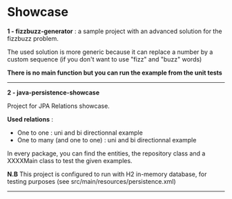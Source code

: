 # Showcase
  <b>1 - fizzbuzz-generator</b> : a sample project with an advanced solution for the fizzbuzz problem.
  
  The used solution is more generic because it can replace a number by a custom sequence (if you don't want to use "fizz" and "buzz" words)
  
  <b>There is no main function but you can run the example from the unit tests</b>

*********************************************************************************************************************
  
  <b>2 - java-persistence-showcase</b>
  
  Project for JPA Relations showcase.
  
  <b>Used relations</b> :

  <ul>
    <li>One to one : uni and bi directionnal example</li>
    <li>One to many (and one to one) : uni and bi directionnal example</li>
  </ul>

  In every package, you can find the entities, the repository class and a XXXXMain class to test the given examples.
  
  <b>N.B</b>
  This project is configured to run with H2 in-memory database, for testing purposes (see src/main/resources/persistence.xml)
  
*********************************************************************************************************************
